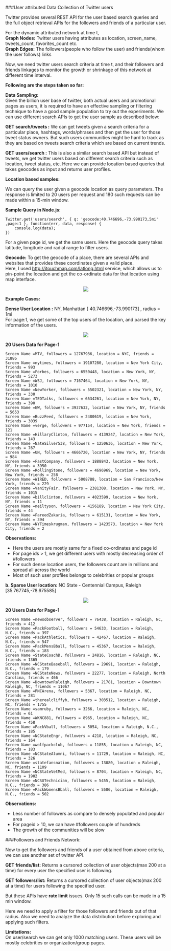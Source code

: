###User attributed Data Collection of Twitter users

Twitter provides several REST API for the user based search queries and the full object retrieval APIs for the followers and friends of a particular user.  

For the dynamic attributed network at time t,     
**Graph Nodes:** Twitter users having attributes as location, screen_name, tweets_count, favorites_count etc.  
**Graph Edges:** The followers(people who follow the user) and friends(whom the user follows) links  

Now, we need twitter users search criteria at time t, and their followers and friends linkages to monitor the growth or shrinkage of this network at different time interval. 

**Following are the steps taken so far:**  

**Data Sampling:**  
Given the billion user base of twitter, both actual users and promotional pages as users, it is required to have an effective sampling or filtering technique to have a good sample population to try out the experiments. We can use different search APIs to get the user sample as described below:  

**GET search/tweets :** We can get tweets given a search criteria for a particular place, hashtags, words/phrases and then get the user for those tweet status owners. But such users communities might be hard to track as they are based on tweets search criteria which are based on current trends.  

**GET users/search :** This is also a similar search based API but instead of tweets, we get twitter users based on different search criteria such as location, tweet status, etc. Here we can provide location based queries that takes geocodes as input and returns user profiles.  


**Location based samples:**  

We can query the user given a geocode location as query parameters. The response is limited to 20 users per request and 180 such requests can be made within a 15-min window.

**Sample Query in Node.js:**  

```
Twitter.get('users/search', { q: 'geocode:40.746696,-73.990173,5mi' ,page:1 }, function(err, data, response) {
	console.log(data);
})
```  

For a given page id, we get the same users. Here the geocode query takes latitude, longitude and radial range to filter users.  


**Geocode:** To get the geocode of a place, there are several APIs and websites that provides these coordinates given a valid place.   
Here, I used http://itouchmap.com/latlong.html service, which allows us to pin-point the location and get the co-ordinate data for that location using map interface.  

<p align="center">
	<img src="https://github.com/abhiabhi15/datamining/blob/master/independent-study/plots/twitter/geo1.png" />
</p>


**Example Cases:**    

**Dense User Location :**  NY, Manhattan [ 40.746696,-73.990173] , radius = 1mi  
For page:1, we get some of the top users of the location, and parsed the key information of the users.  

<p align="center">
	<img src="https://github.com/abhiabhi15/datamining/blob/master/independent-study/plots/twitter/geo2.png" />
</p>

**20 Users Data for Page-1**
```
Screen Name =MTV, followers = 12767936, location = NYC, friends = 31886  
Screen Name =nytimes, followers = 19107280, location = New York City, friends = 993  
Screen Name =Forbes, followers = 6550448, location = New York, NY, friends = 5273  
Screen Name =WSJ, followers = 7167464, location = New York, NY, friends = 1010  
Screen Name =NewYorker, followers = 5502321, location = New York, NY, friends = 330  
Screen Name =TEDTalks, followers = 6534261, location = New York, NY, friends = 390  
Screen Name =EW, followers = 3937632, location = New York, NY, friends = 5653  
Screen Name =BuzzFeed, followers = 2480619, location = New York, friends = 3039  
Screen Name =verge, followers = 977154, location = New York, friends = 121  
Screen Name =HillaryClinton, followers = 4139247, location = New York, friends = 143  
Screen Name =NateSilver538, followers = 1250636, location = New York, friends = 767  
Screen Name =UN, followers = 4666720, location = New York, NY, friends = 984  
Screen Name =FastCompany, followers = 1888843, location = New York, NY, friends = 3950  
Screen Name =RollingStone, followers = 4696969, location = New York, New York, friends = 258  
Screen Name =WIRED, followers = 5008788, location = San Francisco/New York, friends = 229  
Screen Name =VanityFair, followers = 2381308, location = New York, NY, friends = 1015  
Screen Name =billclinton, followers = 4023599, location = New York, NY, friends = 11  
Screen Name =neiltyson, followers = 4156189, location = New York City, friends = 44  
Screen Name =FareedZakaria, followers = 615131, location = New York, NY, friends = 394  
Screen Name =NYTimeskrugman, followers = 1423573, location = New York City, friends = 2  
```

**Observations:** 

- Here the users are mostly same for a fixed co-ordinates and page id  
- For page ids > 1, we get different users with mostly decreasing order of #followers
- For such dense location users, the followers count are in millions and spread all across the world
- Most of such user profiles belongs to celebrities or popular groups  

  
**b. Sparse User location:** NC State - Centennial Campus, Raleigh [35.767745,-78.675585]  


<p align="center">
	<img src="https://github.com/abhiabhi15/datamining/blob/master/independent-study/plots/twitter/geo3.png" />
</p>

**20 Users Data for Page-1**  
```
Screen Name =newsobserver, followers = 76438, location = Raleigh, NC, friends = 412
Screen Name =PackFootball, followers = 54633, location = Raleigh, N.C., friends = 397
Screen Name =PackAthletics, followers = 42467, location = Raleigh, N.C., friends = 547
Screen Name =PackMensBball, followers = 45367, location = Raleigh, N.C., friends = 183
Screen Name =StateCoachD, followers = 24816, location = Raleigh, NC, friends = 1365
Screen Name =NCStateBaseball, followers = 29691, location = Raleigh, N.C., friends = 179
Screen Name =NCStateNews, followers = 22277, location = Raleigh, North Carolina, friends = 466
Screen Name =DowntownRaleigh, followers = 21781, location = Downtown Raleigh, NC, friends = 11067
Screen Name =PNCArena, followers = 5367, location = Raleigh, NC, friends = 281
Screen Name =therealcliffyb, followers = 303512, location = Raleigh, NC, friends = 1755
Screen Name =samruby, followers = 3266, location = Raleigh, NC, friends = 61
Screen Name =WKNC881, followers = 8965, location = Raleigh, NC, friends = 458
Screen Name =PackVball, followers = 5054, location = Raleigh, N.C., friends = 185
Screen Name =NCStateEngr, followers = 4218, location = Raleigh, NC, friends = 164
Screen Name =wolfpackclub, followers = 11855, location = Raleigh, NC, friends = 183
Screen Name =NCStateAlumni, followers = 11729, location = Raleigh, NC, friends = 326
Screen Name =statefansnation, followers = 13080, location = Raleigh, NC, friends = 1109
Screen Name =NCStateVetMed, followers = 8704, location = Raleigh, NC, friends = 1902
Screen Name =NCSUTechnician, followers = 5455, location = Raleigh, N.C., friends = 386
Screen Name =PackWomensBball, followers = 5506, location = Raleigh, N.C., friends = 502
```


**Observations:**  
- Less number of followers as compare to densely populated and popular area
- For pageid > 10, we can have #followers couple of hundreds
- The growth of the communities will be slow

###Followers and Friends Network:

Now to get the followers and friends of a user obtained from above criteria, we can use another set of twitter API.  

**GET friends/list:** Returns a cursored collection of user objects(max 200 at a time) for every user the specified user is following.   

**GET followers/list:** Returns a cursored collection of user objects(max 200 at a time) for users following the specified user.  

But these APIs have **rate limit** issues. Only 15 such calls can be made in a 15 min window.  


Here we need to apply a filter for those followers and friends out of that radius. Also we need to analyze the data distribution before exploring and applying such filters.

**Limitations:**  
On user/search we can get only 1000 matching users. These users will be mostly celebrities or organization/group pages.

